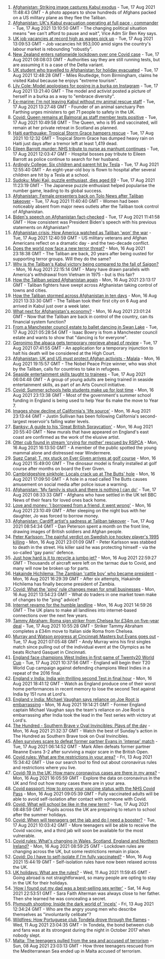 1. [Afghanistan: Striking image captures Kabul exodus](https://www.bbc.co.uk/news/world-asia-58242733) - Tue, 17 Aug 2021 11:48:43 GMT - A photo appears to show hundreds of Afghans packed on a US military plane as they flee the Taliban.
2. [Afghanistan: UK's Kabul evacuation operating at full pace - commander](https://www.bbc.co.uk/news/uk-58244927) - Tue, 17 Aug 2021 13:10:50 GMT - The changing political situation means "we can't afford to pause and wait", Vice Adm Sir Ben Key says.
3. [UK job vacancies at record high as wages pick up](https://www.bbc.co.uk/news/business-58241006) - Tue, 17 Aug 2021 13:09:53 GMT - Job vacancies hit 953,000 amid signs the country's labour market is rebounding "robustly".
4. [New Zealand enters nationwide lockdown over one Covid case](https://www.bbc.co.uk/news/world-asia-58241619) - Tue, 17 Aug 2021 08:08:03 GMT - Authorities say they are still running tests, but are assuming it is a case of the Delta variant.
5. [UK student who travelled to Afghanistan for holiday evacuated](https://www.bbc.co.uk/news/uk-england-birmingham-58244518) - Tue, 17 Aug 2021 12:48:28 GMT - Miles Routledge, from Birmingham, claims he visited Kabul because he enjoys "extreme tourism".
6. [Lily Cole: Model apologises for posing in a burka on Instagram](https://www.bbc.co.uk/news/entertainment-arts-58245304) - Tue, 17 Aug 2021 13:21:40 GMT - The model and activist posted a picture of herself in a burka as a way to "embrace diversity".
7. [Ex-marine: I'm not leaving Kabul without my animal rescue staff](https://www.bbc.co.uk/news/uk-58240838) - Tue, 17 Aug 2021 13:27:48 GMT - Founder of an animal sanctuary Pen Farthing urges ministers to get 71 people to safety in the UK.
8. [Covid: Queen remains at Balmoral as staff member tests positive](https://www.bbc.co.uk/news/uk-scotland-north-east-orkney-shetland-58245334) - Tue, 17 Aug 2021 10:49:58 GMT - The Queen, who is 95 and vaccinated, will remain at her private retreat in Scotland as planned.
9. [Haiti earthquake: Tropical Storm Grace hampers rescue](https://www.bbc.co.uk/news/world-latin-america-58222888) - Tue, 17 Aug 2021 10:12:32 GMT - Tropical Storm Grace has dumped heavy rain on Haiti just days after a tremor left at least 1,419 dead.
10. [Eileen Barrott murder: NHS tribute to nurse as manhunt continues](https://www.bbc.co.uk/news/uk-england-leeds-58243279) - Tue, 17 Aug 2021 12:03:47 GMT - Hospital bosses pay tribute to Eileen Barrott as police continue to search for her husband.
11. [Ardingly College: Six children and parent hit by Tesla](https://www.bbc.co.uk/news/uk-england-sussex-58234999) - Tue, 17 Aug 2021 12:55:40 GMT - An eight-year-old boy is flown to hospital after several children are hit by a Tesla at a school.
12. [Sudoku: Maki Kaji, puzzle enthusiast, dies aged 69](https://www.bbc.co.uk/news/world-asia-58243126) - Tue, 17 Aug 2021 11:23:19 GMT - The Japanese puzzle enthusiast helped popularise the number game, leading to its global success.
13. [Afghanistan: Female presenters back on Tolo News after Taliban takeover](https://www.bbc.co.uk/news/world-asia-58241000) - Tue, 17 Aug 2021 11:40:40 GMT - Women had been noticeably absent from major news outlets after the Taliban took control of Afghanistan.
14. [Biden's speech on Afghanistan fact-checked](https://www.bbc.co.uk/news/58243158) - Tue, 17 Aug 2021 11:41:58 GMT - How consistent was President Biden's speech with his previous statements on Afghanistan?
15. [Afghanistan crisis: How America watched as Taliban 'won' the war](https://www.bbc.co.uk/news/world-us-canada-58245056) - Tue, 17 Aug 2021 12:40:59 GMT - US military veterans and Afghan Americans reflect on a dramatic day - and the two-decade conflict.
16. [Does the world now face a new terror threat?](https://www.bbc.co.uk/news/world-asia-58232041) - Mon, 16 Aug 2021 23:18:38 GMT - The Taliban are back, 20 years after being ousted for supporting terror groups. Will they do the same?
17. [Why is the Taliban's Kabul victory being compared to the fall of Saigon?](https://www.bbc.co.uk/news/world-asia-58234884) - Mon, 16 Aug 2021 22:15:14 GMT - Many have drawn parallels with America's withdrawal from Vietnam in 1975 - but is this fair?
18. [How the Taliban seized Afghanistan again](https://www.bbc.co.uk/news/world-asia-58238023) - Mon, 16 Aug 2021 23:13:17 GMT - Taliban fighters have swept across Afghanistan taking control of towns and cities.
19. [How the Taliban stormed across Afghanistan in ten days](https://www.bbc.co.uk/news/world-58232525) - Mon, 16 Aug 2021 13:33:30 GMT - The Taliban took their first city on 6 Aug and arrived in Kabul just over a week later.
20. [What next for Afghanistan's economy?](https://www.bbc.co.uk/news/business-58235185) - Mon, 16 Aug 2021 23:01:24 GMT - Now that the Taliban are back in control of the country, can its financial system function?
21. [From a Manchester council estate to ballet dancing in Swan Lake](https://www.bbc.co.uk/news/uk-england-manchester-58206917) - Tue, 17 Aug 2021 05:28:54 GMT - Isaac Bowry is from a Manchester council estate and wants to show that "dancing is for everyone".
22. [Geronimo the alpaca gets temporary reprieve ahead of review](https://www.bbc.co.uk/news/uk-england-gloucestershire-58241387) - Tue, 17 Aug 2021 07:41:55 GMT - An application for a temporary injunction to halt his death will be considered at the High Court.
23. [Afghanistan: UK and US must protect Afghan activists - Malala](https://www.bbc.co.uk/news/uk-58237871) - Mon, 16 Aug 2021 19:15:57 GMT - The Nobel Peace Prize winner, who was shot by the Taliban, calls for countries to take in refugees.
24. [Seaside entertainment skills taught to trainees](https://www.bbc.co.uk/news/uk-58108636) - Tue, 17 Aug 2021 06:04:48 GMT - A group of young adults are being trained in seaside entertainment skills, as part of an Arts Council initiative.
25. [Covid: Summer schools help students make up for lost time](https://www.bbc.co.uk/news/education-58231727) - Mon, 16 Aug 2021 23:13:38 GMT - Most of the government's summer school funding in England is being used to help Year 6s make the move to Year 7.
26. [Images show decline of California's 'life source'](https://www.bbc.co.uk/news/world-us-canada-58232044) - Mon, 16 Aug 2021 23:13:44 GMT - Justin Sullivan has been following California's second-largest reservoir's falling water levels.
27. [Banksy: A guide to his 'Great British Spraycation'](https://www.bbc.co.uk/news/uk-england-norfolk-58145220) - Mon, 16 Aug 2021 20:55:40 GMT - New murals that have appeared on England's east coast are confirmed as the work of the elusive artist.
28. [Otter cub found in stream 'crying for mother' rescued by RSPCA](https://www.bbc.co.uk/news/uk-england-cumbria-58236045) - Mon, 16 Aug 2021 16:13:50 GMT - A member of the public spotted the young mammal alone and distressed near Windermere.
29. [Suez Canal: T. rex stuck on Ever Given arrives at golf course](https://www.bbc.co.uk/news/uk-england-cambridgeshire-58232355) - Mon, 16 Aug 2021 15:49:00 GMT - The dinosaur model is finally installed at golf course after months on board the Ever Given.
30. [Cambridgeshire sinkhole: Locals crack up at The Butts' hole](https://www.bbc.co.uk/news/uk-england-cambridgeshire-58172334) - Mon, 16 Aug 2021 17:09:50 GMT - A hole in a road called The Butts causes amusement on social media after police issue a warning.
31. [Afghanistan: 'My family is stuck and there is nothing I can do'](https://www.bbc.co.uk/news/uk-58233043) - Tue, 17 Aug 2021 08:33:33 GMT - Afghans who have settled in the UK tell BBC News of their fears for loved ones back home.
32. [Love and money: 'I borrowed from a friend, it went wrong'](https://www.bbc.co.uk/news/business-57824096) - Mon, 16 Aug 2021 23:10:49 GMT - After sleeping on the night bus with her daughter, Jo was forced to borrow money.
33. [Afghanistan: Cardiff artist's sadness at Taliban takeover](https://www.bbc.co.uk/news/uk-wales-58233157) - Tue, 17 Aug 2021 08:54:34 GMT - Dan Peterson spent a month on the front line, drawing images of British soldiers and Afghan people.
34. [Peter Karlsson: The painful verdict on Swedish ice hockey player's 1995 killing](https://www.bbc.co.uk/sport/ice-hockey/58101549) - Mon, 16 Aug 2021 23:01:09 GMT - Peter Karlsson was stabbed to death in the street. His killer said he was protecting himself - via the so-called 'gay panic' defence.
35. [Just how hard is it to recycle a jumbo jet?](https://www.bbc.co.uk/news/business-57983174) - Mon, 16 Aug 2021 22:59:27 GMT - Thousands of aircraft were left on the tarmac due to Covid, and many will now be broken up for parts.
36. [Hakainde Hichilema: The Zambian 'cattle boy' who became president](https://www.bbc.co.uk/news/world-africa-58229710) - Mon, 16 Aug 2021 16:29:39 GMT - After six attempts, Hakainde Hichilema has finally become president of Zambia.
37. [Covid: What the 'ping' rule changes mean for small businesses](https://www.bbc.co.uk/news/uk-england-suffolk-58231657) - Mon, 16 Aug 2021 13:54:23 GMT - What do traders in one market town make of changes to the "ping" advice?
38. [Internet revamp for the humble landline](https://www.bbc.co.uk/news/technology-58233420) - Mon, 16 Aug 2021 14:59:26 GMT - The UK plans to make all landlines into internet-based connections over the next few years.
39. [Tammy Abraham: Roma sign striker from Chelsea for £34m on five-year deal](https://www.bbc.co.uk/sport/football/58242137) - Tue, 17 Aug 2021 10:55:28 GMT - Striker Tammy Abraham completes a £34m move to Italian side Roma from Chelsea.
40. [Murray and Watson progress at Cincinnati Masters but Evans goes out](https://www.bbc.co.uk/sport/tennis/58241193) - Tue, 17 Aug 2021 07:05:48 GMT - Andy Murray wins his first singles match since pulling out of the individual event at the Olympics as he beats Richard Gasquet in Cincinnati.
41. [England face champions West Indies in first game of Twenty20 World Cup](https://www.bbc.co.uk/sport/cricket/58243148) - Tue, 17 Aug 2021 10:37:56 GMT - England will begin their T20 World Cup campaign against defending champions West Indies in a repeat of the 2016 final.
42. [England v India: India win thrilling second Test in final hour](https://www.bbc.co.uk/sport/av/cricket/58238207) - Mon, 16 Aug 2021 18:41:12 GMT - Watch as England produce one of their worst home performances in recent memory to lose the second Test against India by 151 runs at Lord's.
43. [England v India: Michael Vaughan says reliance on Joe Root is embarrassing](https://www.bbc.co.uk/sport/av/cricket/58238210) - Mon, 16 Aug 2021 19:14:21 GMT - Former England captain Michael Vaughan says the team's reliance on Joe Root is embarrassing after India took the lead in the Test series with victory at Lord's.
44. [The Hundred - Southern Brave v Oval Invincibles: Plays of the day](https://www.bbc.co.uk/sport/av/cricket/58238660) - Mon, 16 Aug 2021 21:32:37 GMT - Watch the best of Sunday's action in The Hundred as Southern Brave took on Oval Invincibles.
45. [Allen survives scare to defeat former partner Evans in 'intense' match](https://www.bbc.co.uk/sport/snooker/58236543) - Tue, 17 Aug 2021 06:14:52 GMT - Mark Allen defeats former partner Reanne Evans 3-2 after surviving a major scare in the British Open.
46. [Covid rules: What are the restrictions in your area?](https://www.bbc.co.uk/news/uk-54373904) - Fri, 13 Aug 2021 15:34:42 GMT - Use our search tool to find out about coronavirus rules and restrictions where you live.
47. [Covid-19 in the UK: How many coronavirus cases are there in my area?](https://www.bbc.co.uk/news/uk-51768274) - Mon, 16 Aug 2021 16:05:59 GMT - Explore the data on coronavirus in the UK and find out how many cases there are in your area.
48. [Covid passport: How to prove your vaccine status with the NHS Covid Pass](https://www.bbc.co.uk/news/explainers-55718553) - Mon, 16 Aug 2021 09:05:39 GMT - Fully vaccinated adults will be able to avoid self-isolation after contact with someone with Covid.
49. [Covid: What will school be like in the new term?](https://www.bbc.co.uk/news/education-51643556) - Tue, 17 Aug 2021 08:48:59 GMT - Pupils across the UK are preparing to return to school after the summer holidays.
50. [Covid: When will teenagers get the jab and do I need a booster?](https://www.bbc.co.uk/news/health-55045639) - Tue, 17 Aug 2021 10:03:42 GMT - More teenagers will be able to receive the Covid vaccine, and a third jab will soon be available for the most vulnerable.
51. [Covid rules: What's changing in Wales, Scotland, England and Northern Ireland?](https://www.bbc.co.uk/news/explainers-52530518) - Mon, 16 Aug 2021 08:59:25 GMT - Lockdown rules are changing across the UK, but some restrictions remain in place.
52. [Covid: Do I have to self-isolate if I'm fully vaccinated?](https://www.bbc.co.uk/news/explainers-54239922) - Mon, 16 Aug 2021 15:44:19 GMT - Self-isolation rules have now been relaxed across the UK.
53. [UK holidays: What are the rules?](https://www.bbc.co.uk/news/explainers-52646738) - Wed, 11 Aug 2021 11:59:45 GMT - Going abroad is not straightforward, so many people are opting to stay in the UK for their holidays.
54. ['How I found out my dad was a best-selling sex writer'](https://www.bbc.co.uk/news/stories-58171940) - Sat, 14 Aug 2021 22:53:51 GMT - Sara Faith Alterman was always close to her father. Then she learned he was concealing a secret.
55. [Plymouth shooting: Inside the dark world of 'incels'](https://www.bbc.co.uk/news/blogs-trending-44053828) - Fri, 13 Aug 2021 12:34:24 GMT - Who are the angry young men who describe themselves as "involuntarily celibate"?
56. [Wildfires: How Portuguese club Tondela drove through the flames](https://www.bbc.co.uk/sport/football/58101546) - Wed, 11 Aug 2021 23:04:35 GMT - In Tondela, the bond between club and fans was at its strongest during the night in October 2017 when nobody slept.
57. [Malta: The teenagers pulled from the sea and accused of terrorism](https://www.bbc.co.uk/news/world-57988934) - Sun, 08 Aug 2021 23:03:13 GMT - How three teenagers rescued from the Mediterranean Sea ended up in Malta accused of terrorism.
